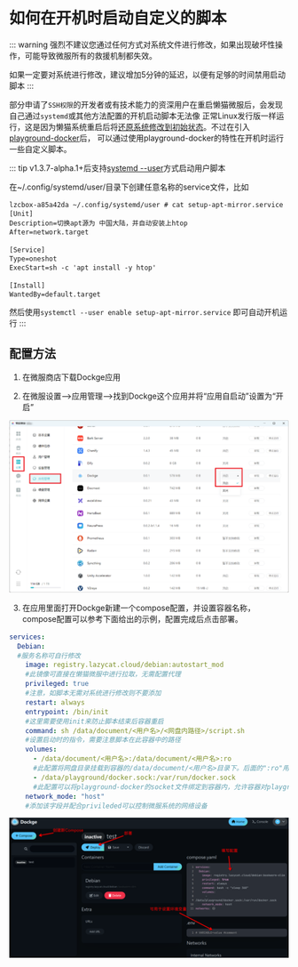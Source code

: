 # 如何在开机时启动自定义的脚本

::: warning
强烈不建议您通过任何方式对系统文件进行修改，如果出现破坏性操作，可能导致微服所有的救援机制都失效。

如果一定要对系统进行修改，建议增加5分钟的延迟，以便有足够的时间禁用启动脚本
:::

部分申请了`SSH权限`的开发者或有技术能力的资深用户在重启懒猫微服后，会发现自己通过`systemd`或其他方法配置的开机启动脚本无法像
正常Linux发行版一样运行，这是因为懒猫系统重启后将[还原系统修改到初始状态](faq-dev.md#为何-ssh-后安装的软件会丢失-readonly_lzcos)。不过在引入[playground-docker<Badge type="tip" text="微服系统v1.1.0" />](dockerd-support.md)后，
可以通过使用playground-docker的特性在开机时运行一些自定义脚本。


::: tip v1.3.7-alpha.1+后支持[systemd --user](https://nts.strzibny.name/systemd-user-services/)方式启动用户脚本

在~/.config/systemd/user/目录下创建任意名称的service文件，比如

```
lzcbox-a85a42da ~/.config/systemd/user # cat setup-apt-mirror.service
[Unit]
Description=切换apt源为 中国大陆，并自动安装上htop
After=network.target

[Service]
Type=oneshot
ExecStart=sh -c 'apt install -y htop'

[Install]
WantedBy=default.target
```

然后使用`systemctl --user enable setup-apt-mirror.service` 即可自动开机运行
:::



## 配置方法

1. 在微服商店下载Dockge应用

2. 在微服设置——>应用管理——>找到Dockge这个应用并将“应用自启动”设置为“开启”

![设置开机自启](./public/startup_script/auto_start.png)

3. 在应用里面打开Dockge新建一个compose配置，并设置容器名称，compose配置可以参考下面给出的示例，配置完成后点击部署。

```yaml
services:
  Debian:
  #服务名称可自行修改
    image: registry.lazycat.cloud/debian:autostart_mod
    #此镜像可直接在懒猫微服中进行拉取，无需配置代理
    privileged: true
    #注意，如脚本无需对系统进行修改则不要添加
    restart: always
    entrypoint: /bin/init
    #这里需要使用init来防止脚本结束后容器重启
    command: sh /data/document/<用户名>/<网盘内路径>/script.sh
    #设置启动时的指令，需要注意脚本在此容器中的路径
    volumes:
      - /data/document/<用户名>:/data/document/<用户名>:ro
      #此配置将网盘目录挂载到容器的/data/document/<用户名>目录下。后面的":ro"用于防止对网盘目录进行修改。该字段可视情况进行修改
      - /data/playground/docker.sock:/var/run/docker.sock
      #此配置可以将playground-docker的socket文件绑定到容器内，允许容器对playground-docker进行修改。
    network_mode: "host"
    #添加该字段并配合privileded可以控制微服系统的网络设备
```

![配置示例](./public/startup_script/example.png)
